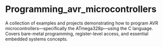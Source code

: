 ﻿# Programming_avr_microcontrollers

A collection of examples and projects demonstrating how to program AVR microcontrollers—specifically the ATmega328p—using the C language. Covers bare-metal programming, register-level access, and essential embedded systems concepts.
